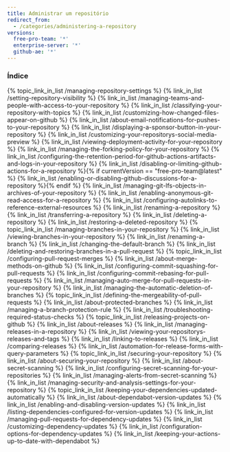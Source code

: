 ```yaml
---
title: Administrar um repositório
redirect_from:
  - /categories/administering-a-repository
versions:
  free-pro-team: '*'
  enterprise-server: '*'
  github-ae: '*'
---
```



### Índice

{% topic_link_in_list /managing-repository-settings %}
    {% link_in_list /setting-repository-visibility %}
    {% link_in_list /managing-teams-and-people-with-access-to-your-repository %}
    {% link_in_list /classifying-your-repository-with-topics %}
    {% link_in_list /customizing-how-changed-files-appear-on-github %}
    {% link_in_list /about-email-notifications-for-pushes-to-your-repository %}
    {% link_in_list /displaying-a-sponsor-button-in-your-repository %}
    {% link_in_list /customizing-your-repositorys-social-media-preview %}
    {% link_in_list /viewing-deployment-activity-for-your-repository %}
    {% link_in_list /managing-the-forking-policy-for-your-repository %}
    {% link_in_list /configuring-the-retention-period-for-github-actions-artifacts-and-logs-in-your-repository %}
    {% link_in_list /disabling-or-limiting-github-actions-for-a-repository %}{% if currentVersion == "free-pro-team@latest" %}
    {% link_in_list /enabling-or-disabling-github-discussions-for-a-repository %}{% endif %}
    {% link_in_list /managing-git-lfs-objects-in-archives-of-your-repository %}
    {% link_in_list /enabling-anonymous-git-read-access-for-a-repository %}
    {% link_in_list /configuring-autolinks-to-reference-external-resources %}
    {% link_in_list /renaming-a-repository %}
    {% link_in_list /transferring-a-repository %}
    {% link_in_list /deleting-a-repository %}
    {% link_in_list /restoring-a-deleted-repository %}
{% topic_link_in_list /managing-branches-in-your-repository %}
    {% link_in_list /viewing-branches-in-your-repository %}
    {% link_in_list /renaming-a-branch %}
    {% link_in_list /changing-the-default-branch %}
    {% link_in_list /deleting-and-restoring-branches-in-a-pull-request %}
{% topic_link_in_list /configuring-pull-request-merges %}
    {% link_in_list /about-merge-methods-on-github %}
    {% link_in_list /configuring-commit-squashing-for-pull-requests %}
    {% link_in_list /configuring-commit-rebasing-for-pull-requests %}
    {% link_in_list /managing-auto-merge-for-pull-requests-in-your-repository %}
    {% link_in_list /managing-the-automatic-deletion-of-branches %}
{% topic_link_in_list /defining-the-mergeability-of-pull-requests %}
    {% link_in_list /about-protected-branches %}
    {% link_in_list /managing-a-branch-protection-rule %}
    {% link_in_list /troubleshooting-required-status-checks %}
{% topic_link_in_list /releasing-projects-on-github %}
    {% link_in_list /about-releases %}
    {% link_in_list /managing-releases-in-a-repository %}
    {% link_in_list /viewing-your-repositorys-releases-and-tags %}
    {% link_in_list /linking-to-releases %}
    {% link_in_list /comparing-releases %}
    {% link_in_list /automation-for-release-forms-with-query-parameters %}
{% topic_link_in_list /securing-your-repository %}
    {% link_in_list /about-securing-your-repository %}
    {% link_in_list /about-secret-scanning %}
    {% link_in_list /configuring-secret-scanning-for-your-repositories %}
    {% link_in_list /managing-alerts-from-secret-scanning %}
    {% link_in_list /managing-security-and-analysis-settings-for-your-repository %}
{% topic_link_in_list /keeping-your-dependencies-updated-automatically %}
    {% link_in_list /about-dependabot-version-updates %}
    {% link_in_list /enabling-and-disabling-version-updates %}
    {% link_in_list /listing-dependencies-configured-for-version-updates %}
    {% link_in_list /managing-pull-requests-for-dependency-updates %}
    {% link_in_list /customizing-dependency-updates %}
    {% link_in_list /configuration-options-for-dependency-updates %}
    {% link_in_list /keeping-your-actions-up-to-date-with-dependabot %}
